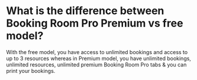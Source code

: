 # What is the difference between Booking Room Pro Premium vs free model?

<p class="no-margin">With the free model, you have access to unlimited bookings and access to up to 3 resources whereas in Premium model, you have unlimited bookings, unlimited resources, unlimited premium Booking Room Pro tabs &amp; you can print your bookings.</p>



